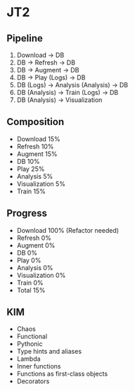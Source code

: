 # JT2

## Pipeline
1. Download -> DB
2. DB -> Refresh -> DB
3. DB -> Augment -> DB
4. DB -> Play (Logs) -> DB
5. DB (Logs) -> Analysis (Analysis) -> DB
6. DB (Analysis) -> Train (Logs) -> DB
7. DB (Analysis) -> Visualization


## Composition
* Download	15%
* Refresh	10%
* Augment	15%
* DB 		10%
* Play		25%
* Analysis 	5%
* Visualization 5%
* Train		15%

## Progress
* Download	100% (Refactor needed)
* Refresh	0%
* Augment	0%
* DB 		0%
* Play		0%
* Analysis 	0%
* Visualization 0%
* Train		0%
* Total		15%


## KIM
* Chaos
* Functional
* Pythonic
* Type hints and aliases
* Lambda
* Inner functions
* Functions as first-class objects
* Decorators
